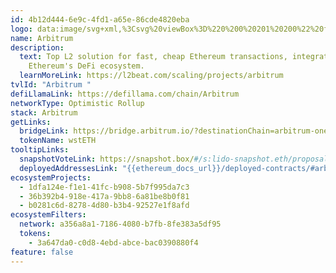 ```yaml
---
id: 4b12d444-6e9c-4fd1-a65e-86cde4820eba
logo: data:image/svg+xml,%3Csvg%20viewBox%3D%220%200%20201%20200%22%20fill%3D%22none%22%20xmlns%3D%22http%3A%2F%2Fwww.w3.org%2F2000%2Fsvg%22%3E%0A%3Cg%20opacity%3D%220.4%22%20filter%3D%22url(%23filter0_f_16862_3995)%22%3E%0A%3Cpath%20d%3D%22M41.6289%2081.6979V125.802C41.6289%20128.618%2043.1381%20131.222%2045.5824%20132.625L83.8862%20154.682C86.3306%20156.086%2089.3397%20156.086%2091.784%20154.682L130.088%20132.625C132.532%20131.222%20134.041%20128.618%20134.041%20125.802V81.6979C134.041%2078.882%20132.532%2076.2783%20130.088%2074.875L91.784%2052.8181C89.3397%2051.4148%2086.3306%2051.4148%2083.8862%2052.8181L45.5732%2074.875C43.1288%2076.2783%2041.6289%2078.882%2041.6289%2081.6979Z%22%20fill%3D%22%23213147%22%2F%3E%0A%3Cpath%20d%3D%22M96.191%20112.304L90.7283%20127.242C90.5802%20127.658%2090.5802%20128.11%2090.7283%20128.526L100.126%20154.229L110.996%20147.97L97.9502%20112.304C97.6539%20111.482%2096.4873%20111.482%2096.191%20112.304Z%22%20fill%3D%22%2312AAFF%22%2F%3E%0A%3Cpath%20d%3D%22M107.144%2087.1827C106.847%2086.361%20105.681%2086.361%20105.384%2087.1827L99.9217%20102.121C99.7735%20102.537%2099.7735%20102.989%2099.9217%20103.404L115.319%20145.487L126.189%20139.227L107.144%2087.1827Z%22%20fill%3D%22%2312AAFF%22%2F%3E%0A%3Cpath%20d%3D%22M87.8297%2054.4707C88.0982%2054.4707%2088.3668%2054.5445%2088.6075%2054.6738L130.059%2078.5402C130.541%2078.8172%20130.837%2079.3342%20130.837%2079.879V127.603C130.837%20128.157%20130.541%20128.664%20130.059%20128.941L88.6075%20152.808C88.376%20152.946%2088.0982%20153.011%2087.8297%20153.011C87.5612%20153.011%2087.2927%20152.937%2087.052%20152.808L45.6002%20128.96C45.1187%20128.683%2044.8225%20128.166%2044.8225%20127.621V79.8882C44.8225%2079.3342%2045.1187%2078.8264%2045.6002%2078.5494L87.052%2054.683C87.2927%2054.5445%2087.5612%2054.4707%2087.8297%2054.4707ZM87.8297%2047.5C86.3576%2047.5%2084.8762%2047.8785%2083.5522%2048.6449L42.1096%2072.5021C39.4616%2074.0254%2037.832%2076.8414%2037.832%2079.8882V127.612C37.832%20130.659%2039.4616%20133.475%2042.1096%20134.998L83.5614%20158.864C84.8854%20159.621%2086.3576%20160.009%2087.839%20160.009C89.3112%20160.009%2090.7926%20159.631%2092.1166%20158.864L133.568%20134.998C136.216%20133.475%20137.846%20130.659%20137.846%20127.612V79.8882C137.846%2076.8414%20136.216%2074.0254%20133.568%2072.5021L92.1073%2048.6449C90.7833%2047.8785%2089.3019%2047.5%2087.8297%2047.5Z%22%20fill%3D%22%239DCCED%22%2F%3E%0A%3Cpath%20d%3D%22M60.4141%20145.543L64.2287%20135.129L71.9043%20141.49L64.7287%20148.027L60.4141%20145.543Z%22%20fill%3D%22%23213147%22%2F%3E%0A%3Cpath%20d%3D%22M84.3396%2076.4727H73.8308C73.0438%2076.4727%2072.3402%2076.962%2072.0717%2077.7006L49.5449%20139.282L60.4148%20145.542L85.2192%2077.7283C85.4507%2077.1189%2084.997%2076.4727%2084.3396%2076.4727Z%22%20fill%3D%22%2312AAFF%22%2F%3E%0A%3Cpath%20d%3D%22M102.727%2076.4727H92.2185C91.4315%2076.4727%2090.7278%2076.962%2090.4593%2077.7006L64.7383%20148.017L75.6082%20154.276L103.607%2077.7283C103.829%2077.1189%20103.375%2076.4727%20102.727%2076.4727Z%22%20fill%3D%22%2312AAFF%22%2F%3E%0A%3C%2Fg%3E%0A%3Cpath%20d%3D%22M54.1289%2076.6979V120.802C54.1289%20123.618%2055.6381%20126.222%2058.0824%20127.625L96.3862%20149.682C98.8306%20151.086%20101.84%20151.086%20104.284%20149.682L142.588%20127.625C145.032%20126.222%20146.541%20123.618%20146.541%20120.802V76.6979C146.541%2073.882%20145.032%2071.2783%20142.588%2069.875L104.284%2047.8181C101.84%2046.4148%2098.8306%2046.4148%2096.3862%2047.8181L58.0732%2069.875C55.6288%2071.2783%2054.1289%2073.882%2054.1289%2076.6979Z%22%20fill%3D%22%23213147%22%2F%3E%0A%3Cpath%20d%3D%22M108.691%20107.304L103.228%20122.242C103.08%20122.658%20103.08%20123.11%20103.228%20123.526L112.626%20149.229L123.496%20142.97L110.45%20107.304C110.154%20106.482%20108.987%20106.482%20108.691%20107.304Z%22%20fill%3D%22%2312AAFF%22%2F%3E%0A%3Cpath%20d%3D%22M119.644%2082.1827C119.347%2081.361%20118.181%2081.361%20117.884%2082.1827L112.422%2097.1211C112.274%2097.5366%20112.274%2097.989%20112.422%2098.4045L127.819%20140.487L138.689%20134.227L119.644%2082.1827Z%22%20fill%3D%22%2312AAFF%22%2F%3E%0A%3Cpath%20d%3D%22M100.33%2049.4707C100.598%2049.4707%20100.867%2049.5445%20101.107%2049.6738L142.559%2073.5402C143.041%2073.8172%20143.337%2074.3342%20143.337%2074.879V122.603C143.337%20123.157%20143.041%20123.664%20142.559%20123.941L101.107%20147.808C100.876%20147.946%20100.598%20148.011%20100.33%20148.011C100.061%20148.011%2099.7927%20147.937%2099.552%20147.808L58.1002%20123.96C57.6187%20123.683%2057.3225%20123.166%2057.3225%20122.621V74.8882C57.3225%2074.3342%2057.6187%2073.8264%2058.1002%2073.5494L99.552%2049.683C99.7927%2049.5445%20100.061%2049.4707%20100.33%2049.4707ZM100.33%2042.5C98.8576%2042.5%2097.3762%2042.8785%2096.0522%2043.6449L54.6096%2067.5021C51.9616%2069.0254%2050.332%2071.8414%2050.332%2074.8882V122.612C50.332%20125.659%2051.9616%20128.475%2054.6096%20129.998L96.0614%20153.864C97.3854%20154.621%2098.8576%20155.009%20100.339%20155.009C101.811%20155.009%20103.293%20154.631%20104.617%20153.864L146.068%20129.998C148.716%20128.475%20150.346%20125.659%20150.346%20122.612V74.8882C150.346%2071.8414%20148.716%2069.0254%20146.068%2067.5021L104.607%2043.6449C103.283%2042.8785%20101.802%2042.5%20100.33%2042.5Z%22%20fill%3D%22%239DCCED%22%2F%3E%0A%3Cpath%20d%3D%22M72.9141%20140.543L76.7287%20130.129L84.4043%20136.49L77.2287%20143.027L72.9141%20140.543Z%22%20fill%3D%22%23213147%22%2F%3E%0A%3Cpath%20d%3D%22M96.8396%2071.4727H86.3308C85.5438%2071.4727%2084.8402%2071.962%2084.5717%2072.7006L62.0449%20134.282L72.9148%20140.542L97.7192%2072.7283C97.9507%2072.1189%2097.497%2071.4727%2096.8396%2071.4727Z%22%20fill%3D%22white%22%2F%3E%0A%3Cpath%20d%3D%22M115.227%2071.4727H104.719C103.932%2071.4727%20103.228%2071.962%20102.959%2072.7006L77.2383%20143.017L88.1082%20149.276L116.107%2072.7283C116.329%2072.1189%20115.875%2071.4727%20115.227%2071.4727Z%22%20fill%3D%22white%22%2F%3E%0A%3Cdefs%3E%0A%3Cfilter%20id%3D%22filter0_f_16862_3995%22%20x%3D%2229.832%22%20y%3D%2239.5%22%20width%3D%22116.014%22%20height%3D%22128.508%22%20filterUnits%3D%22userSpaceOnUse%22%20color-interpolation-filters%3D%22sRGB%22%3E%0A%3CfeFlood%20flood-opacity%3D%220%22%20result%3D%22BackgroundImageFix%22%2F%3E%0A%3CfeBlend%20mode%3D%22normal%22%20in%3D%22SourceGraphic%22%20in2%3D%22BackgroundImageFix%22%20result%3D%22shape%22%2F%3E%0A%3CfeGaussianBlur%20stdDeviation%3D%224%22%20result%3D%22effect1_foregroundBlur_16862_3995%22%2F%3E%0A%3C%2Ffilter%3E%0A%3C%2Fdefs%3E%0A%3C%2Fsvg%3E%0A
name: Arbitrum
description:
  text: Top L2 solution for fast, cheap Ethereum transactions, integrated with
    Ethereum's DeFi ecosystem.
  learnMoreLink: https://l2beat.com/scaling/projects/arbitrum
tvlId: "Arbitrum "
defiLlamaLink: https://defillama.com/chain/Arbitrum
networkType: Optimistic Rollup
stack: Arbitrum
getLinks:
  bridgeLink: https://bridge.arbitrum.io/?destinationChain=arbitrum-one&sourceChain=ethereum
  tokenName: wstETH
tooltipLinks:
  snapshotVoteLink: https://snapshot.box/#/s:lido-snapshot.eth/proposal/0x1a7b390de079ffbb42c17f409803ee5ab693a0fda5fd2b352dafc6033d464f81
  deployedAddressesLink: "{{ethereum_docs_url}}/deployed-contracts/#arbitrum"
ecosystemProjects:
  - 1dfa124e-f1e1-41fc-b908-5b7f995da7c3
  - 36b392b4-918e-417a-9bb8-6a81be8b0f81
  - b0281c6d-8278-4d80-b3b4-92527e1f8afd
ecosystemFilters:
  network: a356a8a1-7186-4080-b7fb-8fe383a5df95
  tokens:
    - 3a647da0-c0d8-4ebd-abce-bac0390880f4
feature: false
---
```

